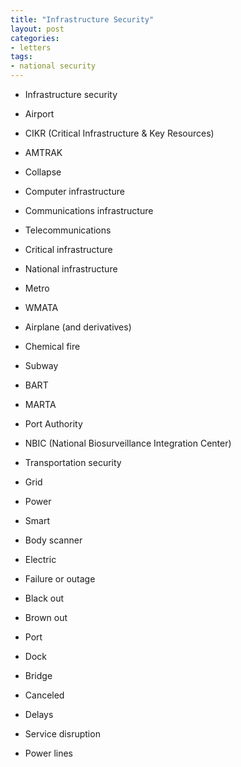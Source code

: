 ```yaml
---
title: "Infrastructure Security"
layout: post
categories:
- letters
tags:
- national security
---
```


- Infrastructure security

- Airport

- CIKR (Critical Infrastructure & Key Resources)

- AMTRAK

- Collapse

- Computer infrastructure

- Communications infrastructure

- Telecommunications

- Critical infrastructure

- National infrastructure

- Metro

- WMATA

- Airplane (and derivatives)

- Chemical fire

- Subway

- BART

- MARTA

- Port Authority

- NBIC (National Biosurveillance Integration Center)

- Transportation security

- Grid

- Power

- Smart

- Body scanner

- Electric

- Failure or outage

- Black out

- Brown out

- Port

- Dock

- Bridge

- Canceled

- Delays

- Service disruption

- Power lines
